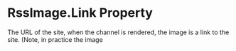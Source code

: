 # RssImage.Link Property 
 

The URL of the site, when the channel is rendered, the image is a link to the site. (Note, in practice the image <title> and <link> should have the same value as the channel's <title> and <link>).

**Namespace:**&nbsp;<a href="683C06D0">Pelorus.Core.Rss</a><br />**Assembly:**&nbsp;Pelorus.Core (in Pelorus.Core.dll) Version: 1.0.0.0 (1.0.0.0)

## Syntax

**C#**<br />
``` C#
public string Link { get; set; }
```

**VB**<br />
``` VB
Public Property Link As String
	Get
	Set
```

**C++**<br />
``` C++
public:
property String^ Link {
	String^ get ();
	void set (String^ value);
}
```


#### Property Value
Type: <a href="http://msdn2.microsoft.com/en-us/library/s1wwdcbf" target="_blank">String</a>

## See Also


#### Reference
<a href="49DA13EB">RssImage Class</a><br /><a href="683C06D0">Pelorus.Core.Rss Namespace</a><br />